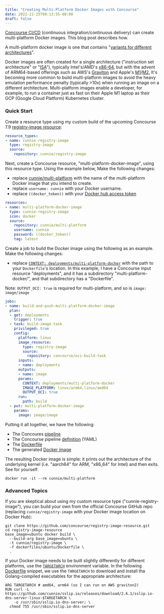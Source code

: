 ```yaml
---
title: "Creating Multi-Platform Docker Images with Concourse"
date: 2022-11-25T08:13:55-08:00
draft: false
---
```


[Concourse CI/CD](https://concourse-ci.org/) (continuous integration/continuous
delivery) can create multi-platform Docker images. This blog post describes how.

A multi-platform docker image is one that contains "[variants for
different architectures](https://docs.docker.com/build/building/multi-platform/)".

Docker images are often created for a single architecture ("instruction set
architecture" or
"[ISA](https://en.wikipedia.org/wiki/Instruction_set_architecture)"), typically
Intel's/AMD's [x86-64](https://en.wikipedia.org/wiki/X86-64), but with the
advent of ARM64-based offerings such as AWS's
[Graviton](https://aws.amazon.com/ec2/graviton/) and Apple's
[M1](https://en.wikipedia.org/wiki/Apple_M1)/[M2](https://en.wikipedia.org/wiki/Apple_M2),
It's becoming more common to build multi-platform images to avoid the heavy
emulation performance penalty (typically >10x) when running an image on a
different architecture. Multi-platform images enable a developer, for example,
to run a container just as fast on their Apple M1 laptop as their GCP (Google
Cloud Platform) Kubernetes cluster.

### Quick Start

Create a resource type using my custom build of the upcoming Concourse 7.9
[registry-image resource](https://github.com/concourse/registry-image-resource):

```yaml
resource_types:
- name: cunnie-registry-image
  type: registry-image
  source:
    repository: cunnie/registry-image
```

Next, create a Concourse resource, "multi-platform-docker-image", using this
resource type. Using the example below, Make the following changes:

- replace
  [cunnie/multi-platform](https://hub.docker.com/repository/docker/cunnie/multi-platform)
  with the name of the multi-platform Docker image that you intend to create.
- replace `username: cunnie` with your Docker username.
- replace `((docker_token))` with your [Docker hub access
  token](https://docs.docker.com/docker-hub/access-tokens/)

```yaml
resources:
- name: multi-platform-docker-image
  type: cunnie-registry-image
  icon: docker
  source:
    repository: cunnie/multi-platform
    username: cunnie
    password: ((docker_token))
    tag: latest
```

Create a job to build the Docker image using the following as an example. Make
the following changes:

- replace [`CONTEXT:
  deployments/multi-platform-docker`](https://github.com/cunnie/deployments/tree/c8207ebc06bf2adb4fabe9632d81416f69ce00ae/multi-platform-docker)
  with the path to your `Dockerfile`'s location. In this example, I have a
  Concourse input resource "deployments", and it has a subdirectory
  "multi-platform-docker/", and that subdirectory has a "Dockerfile".

Note: `OUTPUT_OCI: true` is required for multi-platform, and so is `image: image/image`

```yaml
jobs:
- name: build-and-push-multi-platform-docker-image
  plan:
  - get: deployments
    trigger: true
  - task: build-image-task
    privileged: true
    config:
      platform: linux
      image_resource:
        type: registry-image
        source:
          repository: concourse/oci-build-task
      inputs:
      - name: deployments
      outputs:
      - name: image
      params:
        CONTEXT: deployments/multi-platform-docker
        IMAGE_PLATFORM: linux/arm64,linux/amd64
        OUTPUT_OCI: true
      run:
        path: build
  - put: multi-platform-docker-image
    params:
      image: image/image
```

Putting it all together, we have the following:

- The Concoures [pipeline](https://ci.nono.io/teams/main/pipelines/multi-platform-docker)
- The Concourse pipeline
  [definition](https://github.com/cunnie/deployments/blob/c8207ebc06bf2adb4fabe9632d81416f69ce00ae/ci/pipeline-multi-platform-docker.yml)
  (YAML)
- The
  [Dockerfile](https://github.com/cunnie/deployments/blob/c8207ebc06bf2adb4fabe9632d81416f69ce00ae/multi-platform-docker/Dockerfile)
- The generated [Docker
  image](https://hub.docker.com/repository/docker/cunnie/multi-platform)

The resulting Docker image is simple: it prints out the architecture of the underlying
kernel (i.e. "aarch64" for ARM, "x86_64" for Intel) and then exits. See for
yourself:

```shell
docker run -it --rm cunnie/multi-platform
```

### Advanced Topics

If you are skeptical about using my custom resource type
("cunnie-registry-image"), you can build your own from the official Concourse
GitHub repo (replacing `cunnie/registry-image` with your Docker image location
on Docker Hub):

```shell
git clone https://github.com/concourse/registry-image-resource.git
cd registry-image-resource
base_image=ubuntu docker build \
  --build-arg base_image=ubuntu \
  -t cunnie/registry-image \
  -f dockerfiles/ubuntu/Dockerfile \
  .
```

If your Docker image needs to be built slightly differently for different
platforms, use the
[`TARGETARCH`](https://docs.docker.com/engine/reference/builder/#automatic-platform-args-in-the-global-scope)
environment variable. In the following
[Dockerfile](https://github.com/cunnie/sslip.io/blob/d900b738c7dd6da3b20e806d3e0e87c783e45d26/k8s/Dockerfile-sslip.io-dns-server#L28-L31)
snippet, we use the `TARGETARCH` to download and install tha Golang-compiled
executables for the appropriate architecture:

```docker
ARG TARGETARCH # amd64, arm64 (so I can run on AWS graviton2)
RUN curl -L https://github.com/cunnie/sslip.io/releases/download/2.6.1/sslip.io-dns-server-linux-$TARGETARCH \
    -o /usr/sbin/sslip.io-dns-server; \
  chmod 755 /usr/sbin/sslip.io-dns-server
```
